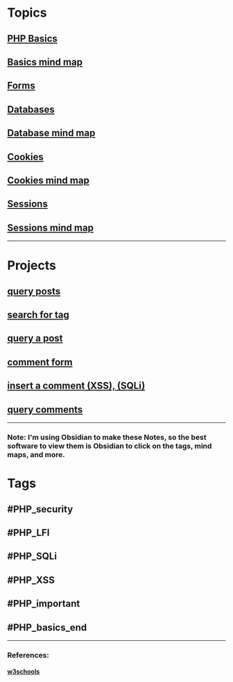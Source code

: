 # Topics 

## [PHP Basics](Notes/basics.md#tags)
## [Basics mind map](Notes/basics_mindmap.html)
## [Forms](Notes/forms.md)
## [Databases](Notes/databases.md)
## [Database mind map](Notes/databases_mindmap.html)
## [Cookies](Notes/cookies🍪.md)
## [Cookies mind map](Notes/cookies_mindmap.html)
## [Sessions](Notes/session.md)
## [Sessions mind map](Notes/session_mindmap.html)
---
# Projects 
## [query posts](Code/Projects/juba/cms.md#posts)
## [search for tag](Code/Projects/juba/cms.md#search)
## [query a post](Code/Projects/juba/cms.md#post)
## [comment form](Code/Projects/juba/cms.md#comment_form)
## [insert a comment (XSS), (SQLi)](Code/Projects/juba/cms.md#ins_comment)
## [query comments](Code/Projects/juba/cms.md#vu_comments)
---
### Note: I'm using Obsidian to make these Notes, so the best software to view them is Obsidian to click on the tags, mind maps, and more.
# Tags
## #PHP_security 
## #PHP_LFI 
## #PHP_SQLi
## #PHP_XSS
## #PHP_important 
## #PHP_basics_end 
----
### References: 
#### [w3schools](https://www.w3schools.com/php/default.asp)
